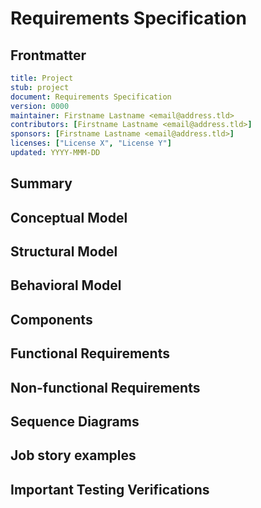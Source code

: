 # Requirements Specification
[requirements]: #requirements

## Frontmatter
[frontmatter]: #frontmatter
```yaml
title: Project
stub: project
document: Requirements Specification
version: 0000
maintainer: Firstname Lastname <email@address.tld>
contributors: [Firstname Lastname <email@address.tld>]
sponsors: [Firstname Lastname <email@address.tld>]
licenses: ["License X", "License Y"]
updated: YYYY-MMM-DD
```

<!--
A Requirements Specification informs stakeholders and external parties about the code
and infrastructure; "what it does and why it does it".

The language in which this document is framed shall be the language of the intended
user of the product (NOT the user of the spec to design the product, but the
business language of the end user). This is important in that in some cases, that
end user is themselves a developer, so some technical language is expected but NO
language committing the implementer to one or another design with which to meet
these requirements.

Guidelines for Requirements:
----------------------------
- Requirements shall be formal
- Requirements shall be stated in natural language
- Requirements shall not include or presume any details of any implementation
- Requirements shall be implementable
- Requirements shall be testable
- Requirements shall be discrete (defining a single, atomic thing that the desired application is to do)
- Requirements shall be uniquely identified
- Requirements shall be subject to formal change control
-->

## Summary
[summary]: #summary
<!--
Short summary of this document.
-->


## Conceptual Model
[conceptual-model]: #conceptual-model
<!--
The conceptual model seeks to define at a high level how the product works.
-->

## Structural Model
[structural-model]: #structural-model
<!--
The structural model shows how the parts of the product fit together and exist in the larger ecosystem.
-->

## Behavioral Model
[behavioral-model]: #behavioral-model
<!--
The behavioral model explains how the system behaves at runtime.
-->

## Components
[components]: #components
<!--
Please describe the logical components of the system.  the data and what things mean.
It models database schemas, data structure, etc. at the logical level,
and physical database schemas and message schemas at the physical level.
-->

## Functional Requirements
[functionalrequirements]: #functionalrequirements
<!--
This is the section where functional requirements must be described in Outline form.
-->

## Non-functional Requirements
[nonfunctionalrequirements]: #nonfunctionalrequirements
<!--
- Performance requirements (speeds etc.)
- Capacity or Volume requirements (how many X can be handled)
- Security requirements
- resistance to misuse requirements
-  etc.
-->

## Sequence Diagrams
[sequences]: #sequences

<!--
Where applicable, sequence diagrams should be used to explain the complexity of the business
logic that the solution seeks to resolve. They should be images and stored in this
-->

## Job story examples
[jobstories]: #jobstories

<!--
Where applicable, write from the perspective of the person who will be using
the software, for example using the "Job story" format:

When ＿＿＿ , I want to ＿＿＿, so I can ＿＿＿.
-->

## Important Testing Verifications
[testing]: #testing

<!--
In many cases, spec-compliant implementations will do well to have a list of
important tests that should be run (unit, integration, e2e, smoke, etc.) This is
where such tests should be clearly explained and required - if necessary.
-->
